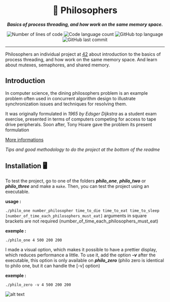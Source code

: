 <h1 align="center">
	📖 Philosophers
</h1>

<p align="center">
	<b><i>Basics of process threading, and how work on the same memory space.</i></b><br>
</p>

<p align="center">
	<img alt="Number of lines of code" src="https://img.shields.io/tokei/lines/github/Alvaro297/Philo?color=critical" />
	<img alt="Code language count" src="https://img.shields.io/github/languages/count/Alvaro297/Philo?color=yellow" />
	<img alt="GitHub top language" src="https://img.shields.io/github/languages/top/Alvaro297/Philo?color=blue" />
	<img alt="GitHub last commit" src="https://img.shields.io/github/last-commit/Alvaro297/Philo?color=green" />
</p>

---

Philosophers an individual project at [42](https://www.42.fr/42-network/) about introduction to the basics of process threading, and how work on the same memory space.
And learn about mutexes, semaphores, and shared memory.

## Introduction

In computer science, the dining philosophers problem is an example problem often used in concurrent algorithm design to illustrate synchronization issues and techniques for resolving them.

It was originally formulated in *1965 by Edsger Dijkstra* as a student exam exercise, presented in terms of computers competing for access to tape drive peripherals. Soon after, Tony Hoare gave the problem its present formulation

[More informations](https://en.wikipedia.org/wiki/Dining_philosophers_problem)

*Tips and good methodology to do the project at the bottom of the readme*

## Installation 🖥

To test the project, go to one of the folders __*philo_one*__, __*philo_two*__ or __*philo_three*__ and make a `make`. Then, you can test the project using an executable.

__usage :__

`./philo_one number_philosopher time_to_die time_to_eat time_to_sleep [number_of_time_each_philosophers_must_eat]`
arguments in square brackets are not required (number_of_time_each_philosophers_must_eat)

__exemple :__

`./philo_one 4 500 200 200`

I made a visual option, which makes it possible to have a prettier display, which reduces performance a little.
To use it, add the option __*-v*__ after the executable, this option is only available on __*philo_zero*__ (philo zero is identical to philo one, but it can handle the [-v] option)

__exemple :__

`./philo_zero -v 4 500 200 200`

![alt text](https://zupimages.net/up/20/39/8a98.png)

